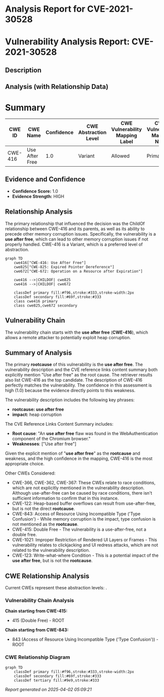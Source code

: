 # Analysis Report for CVE-2021-30528

# Vulnerability Analysis Report: CVE-2021-30528

## Description



## Analysis (with Relationship Data)

# Summary
| CWE ID | CWE Name | Confidence | CWE Abstraction Level | CWE Vulnerability Mapping Label | CWE-Vulnerability Mapping Notes |
|---|---|---|---|---|---|
| CWE-416 | Use After Free | 1.0 | Variant | Allowed | Primary CWE |

## Evidence and Confidence

*   **Confidence Score:** 1.0
*   **Evidence Strength:** HIGH

## Relationship Analysis
The primary relationship that influenced the decision was the ChildOf relationship between CWE-416 and its parents, as well as its ability to precede other memory corruption issues. Specifically, the vulnerability is a **use after free**, which can lead to other memory corruption issues if not properly handled. CWE-416 is a Variant, which is a preferred level of abstraction.

```mermaid
graph TD
    cwe416["CWE-416: Use After Free"]
    cwe825["CWE-825: Expired Pointer Dereference"]
    cwe672["CWE-672: Operation on a Resource after Expiration"]

    cwe416 -->|CHILDOF| cwe825
    cwe416 -->|CHILDOF| cwe672

    classDef primary fill:#f96,stroke:#333,stroke-width:2px
    classDef secondary fill:#69f,stroke:#333
    class cwe416 primary
    class cwe825,cwe672 secondary
```

## Vulnerability Chain
The vulnerability chain starts with the **use after free** (**CWE-416**), which allows a remote attacker to potentially exploit heap corruption.

## Summary of Analysis
The primary **rootcause** of this vulnerability is the **use after free**. The vulnerability description and the CVE reference links content summary both explicitly mention "Use after free" as the root cause. The retriever results also list CWE-416 as the top candidate. The description of CWE-416 perfectly matches the vulnerability. The confidence in this assessment is high (1.0) because the evidence directly points to this weakness.

The vulnerability description includes the following key phrases:
- **rootcause:** **use after free**
- **impact:** heap corruption

The CVE Reference Links Content Summary includes:
- **Root cause**: "An **use after free** flaw was found in the WebAuthentication component of the Chromium browser."
- **Weaknesses**: ["Use after free"]

Given the explicit mention of "**use after free**" as the **rootcause** and weakness, and the high confidence in the mapping, CWE-416 is the most appropriate choice.

Other CWEs Considered:

*   CWE-366, CWE-362, CWE-367: These CWEs relate to race conditions, which are not explicitly mentioned in the vulnerability description. Although use-after-free can be caused by race conditions, there isn't sufficient information to confirm that in this instance.
*   CWE-122: Heap-based buffer overflows can result from use-after-free, but is not the direct **rootcause**.
*   CWE-843: Access of Resource Using Incompatible Type ('Type Confusion') - While memory corruption is the impact, type confusion is not mentioned as the **rootcause**.
*   CWE-415: Double Free - The vulnerability is a use-after-free, not a double free.
*   CWE-1021: Improper Restriction of Rendered UI Layers or Frames - This vulnerability relates to clickjacking and UI redress attacks, which are not related to the vulnerability description.
*   CWE-123: Write-what-where Condition - This is a potential impact of the **use after free**, but is not the **rootcause**.


## CWE Relationship Analysis

Current CWEs represent these abstraction levels: .


### Vulnerability Chain Analysis

**Chain starting from CWE-415:**
- 415 (Double Free) - ROOT


**Chain starting from CWE-843:**
- 843 (Access of Resource Using Incompatible Type ('Type Confusion')) - ROOT



### CWE Relationship Diagram

```mermaid
graph TD
    classDef primary fill:#f96,stroke:#333,stroke-width:2px
    classDef secondary fill:#69f,stroke:#333
    classDef tertiary fill:#9e9,stroke:#333
```



*Report generated on 2025-04-02 05:09:21*
